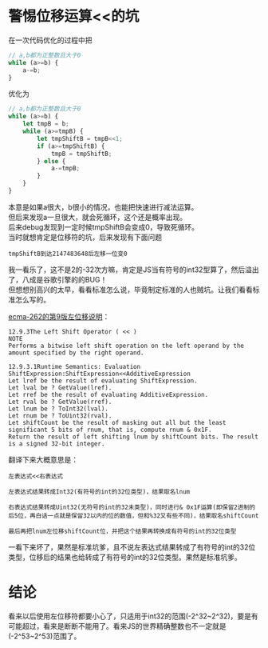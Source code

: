 # 警惕位移运算<<的坑
在一次代码优化的过程中把
```js
// a,b都为正整数且大于0
while (a>=b) {
    a-=b;
}
```
优化为
```js
// a,b都为正整数且大于0
while (a>=b) {
    let tmpB = b;
    while (a>=tmpB) {
        let tmpShiftB = tmpB<<1;
        if (a>=tmpShiftB) {
            tmpB = tmpShiftB;
        } else {
            a-=tmpB;
        }
    }
}
```
本意是如果a很大，b很小的情况，也能把快速进行减法运算。<br />
但后来发现a一旦很大，就会死循环，这个还是概率出现。<br />
后来debug发现到一定时候tmpShiftB会变成0，导致死循环。<br />
当时就想肯定是位移符的坑，后来发现有下面问题<br />
```
tmpShiftB到达2147483648后左移一位变0
```
我一看乐了，这不是2的-32次方嘛，肯定是JS当有符号的int32型算了，然后溢出了，八成是谷歌引擎的的BUG！<br />
但想想别高兴的太早，看看标准怎么说，毕竟制定标准的人也贼坑。让我们看看标准怎么写的。<br />

[ecma-262的第9版左位移说明](http://www.ecma-international.org/ecma-262/9.0/index.html#sec-left-shift-operator)：

```
12.9.3The Left Shift Operator ( << )
NOTE
Performs a bitwise left shift operation on the left operand by the amount specified by the right operand.

12.9.3.1Runtime Semantics: Evaluation
ShiftExpression:ShiftExpression<<AdditiveExpression
Let lref be the result of evaluating ShiftExpression.
Let lval be ? GetValue(lref).
Let rref be the result of evaluating AdditiveExpression.
Let rval be ? GetValue(rref).
Let lnum be ? ToInt32(lval).
Let rnum be ? ToUint32(rval).
Let shiftCount be the result of masking out all but the least significant 5 bits of rnum, that is, compute rnum & 0x1F.
Return the result of left shifting lnum by shiftCount bits. The result is a signed 32-bit integer.
```
翻译下来大概意思是：
```
左表达式<<右表达式

左表达式结果转成Int32(有符号的int的32位类型)，结果取名lnum

右表达式结果转成Uint32(无符号的int的32未类型)，同时进行& 0x1F运算(即保留2进制的后5位，再白话一点就是保留32以内的位的数值，但和%32又有些不同)，结果取名shiftCount

最后再把lnum左位移shiftCount位，并把这个结果再转换成有符号的int的32位类型

```
一看下来坏了，果然是标准坑爹，且不说左表达式结果转成了有符号的int的32位类型，位移后的结果也给转成了有符号的int的32位类型。果然是标准坑爹。

# 结论
看来以后使用左位移符都要小心了，只适用于int32的范围(-2^32~2^32)，要是有可能超过，看来是断断不能用了。看来JS的世界精确整数也不一定就是(-2^53~2^53)范围了。
